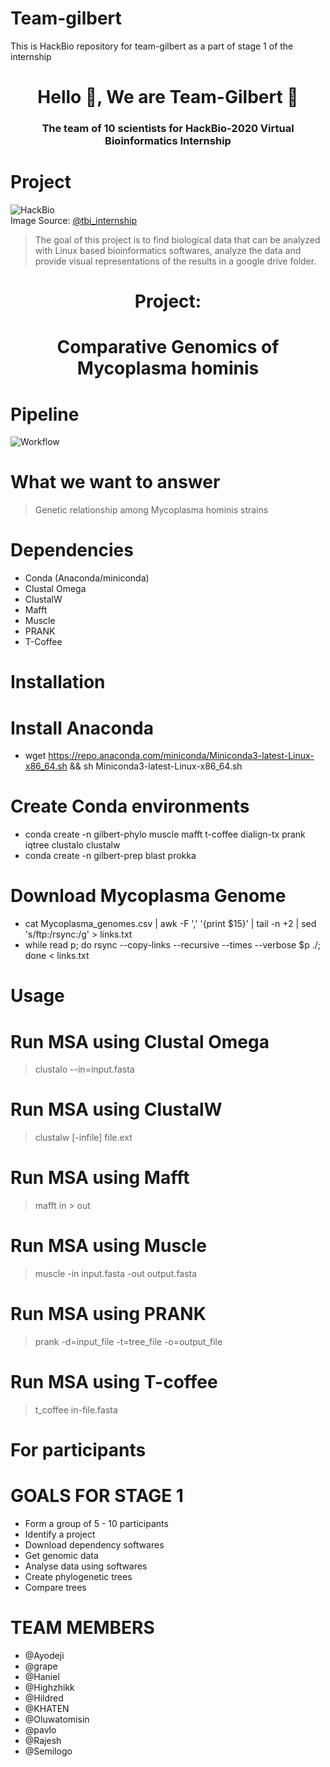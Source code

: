 
# Team-gilbert

This is HackBio repository for team-gilbert as a part of stage 1 of the internship

<h1 align="center">Hello 👋, We are Team-Gilbert 👋</h1>
<h3 align="center">The team of 10 scientists for HackBio-2020 Virtual Bioinformatics Internship </h3>



# Project

![HackBio](https://github.com/Team-Gilbert/team-gilbert/blob/hildred/stage1/hackbio.jpeg) <br>
Image Source: [@tbi_internship](https://twitter.com/tbi_internship)

> The goal of this project is to find biological data that can be analyzed with Linux based bioinformatics softwares,
> analyze the data and provide visual representations of the results in a google drive folder.


<h1 align="center">Project: </h1>
<h1 align="center"> Comparative Genomics of Mycoplasma hominis </h1>



# Pipeline

![Workflow](https://github.com/Team-Gilbert/team-gilbert/blob/hildred/stage1/image.png)									



# What we want to answer
> Genetic relationship among Mycoplasma hominis strains

 

# Dependencies
- Conda (Anaconda/miniconda)
- Clustal Omega
- ClustalW
- Mafft
- Muscle
- PRANK
- T-Coffee



# Installation

# Install Anaconda
* wget https://repo.anaconda.com/miniconda/Miniconda3-latest-Linux-x86_64.sh  && sh Miniconda3-latest-Linux-x86_64.sh 

# Create Conda environments
* conda create -n gilbert-phylo muscle mafft t-coffee dialign-tx prank iqtree clustalo clustalw
* conda create -n gilbert-prep blast prokka

# Download Mycoplasma Genome
* cat Mycoplasma_genomes.csv | awk -F ',' '{print $15}' | tail -n +2 | sed 's/ftp:/rsync:/g' > links.txt
* while read p; do rsync --copy-links --recursive --times --verbose $p ./; done < links.txt




# Usage

# Run MSA using Clustal Omega
> clustalo --in=input.fasta

# Run MSA using ClustalW
> clustalw [-infile] file.ext

# Run MSA using Mafft
> mafft in > out

# Run MSA using Muscle
> muscle -in input.fasta -out output.fasta

# Run MSA using PRANK
> prank -d=input_file -t=tree_file -o=output_file

# Run MSA using T-coffee
> t_coffee in-file.fasta




# For participants

# GOALS FOR STAGE 1
- Form a group of 5 - 10 participants
- Identify a project
- Download dependency softwares
- Get genomic data
- Analyse data using softwares
- Create phylogenetic trees
- Compare trees

# TEAM MEMBERS
- @Ayodeji
- @grape
- @Haniel
- @Highzhikk
- @Hildred
- @KHATEN
- @Oluwatomisin
- @pavlo
- @Rajesh
- @Semilogo

